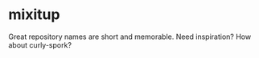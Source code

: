 # mixitup
Great repository names are short and memorable. Need inspiration? How about curly-spork? 

